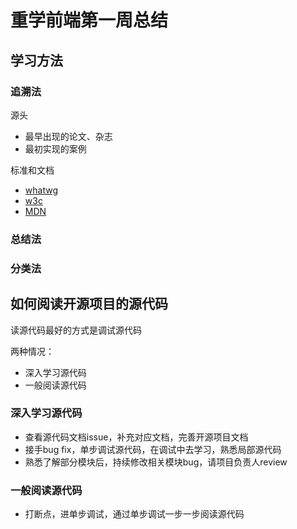 # 重学前端第一周总结

## 学习方法

### 追溯法

源头

- 最早出现的论文、杂志
- 最初实现的案例

标准和文档
- [whatwg](http://whatwg.org/)
- [w3c](http://w3.org/)
- [MDN](https://developer.mozilla.org/)

### 总结法

### 分类法

## 如何阅读开源项目的源代码

读源代码最好的方式是调试源代码

两种情况：

- 深入学习源代码
- 一般阅读源代码

### 深入学习源代码

- 查看源代码文档issue，补充对应文档，完善开源项目文档
- 接手bug fix，单步调试源代码，在调试中去学习，熟悉局部源代码
- 熟悉了解部分模块后，持续修改相关模块bug，请项目负责人review

### 一般阅读源代码

- 打断点，进单步调试，通过单步调试一步一步阅读源代码
